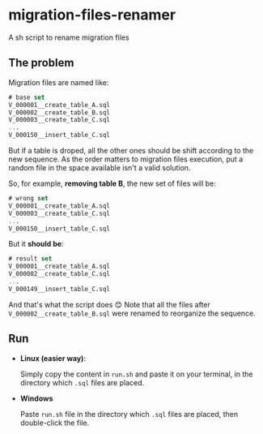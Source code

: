 # migration-files-renamer
A sh script to rename migration files

## The problem

Migration files are named like:

``` sql
# base set
V_000001__create_table_A.sql
V_000002__create_table_B.sql
V_000003__create_table_C.sql
...
V_000150__insert_table_C.sql
```

But if a table is droped, all the other ones should be shift according to the new sequence. As the order matters to migration files execution, put a random file in the space available isn't a valid solution.

So, for example, **removing table B**, the new set of files will be:

``` sql
# wrong set
V_000001__create_table_A.sql
V_000003__create_table_C.sql
...
V_000150__insert_table_C.sql
```

But it **should be**:

``` sql
# result set
V_000001__create_table_A.sql
V_000002__create_table_C.sql
...
V_000149__insert_table_C.sql
```

And that's what the script does :blush:
Note that all the files after `V_000002__create_table_B.sql` were renamed to reorganize the sequence.

## Run

- **Linux (easier way)**:

  Simply copy the content in `run.sh` and paste it on your terminal, in the directory which `.sql` files are placed.

- **Windows**

  Paste `run.sh` file in the directory which `.sql` files are placed, then double-click the file.
  
